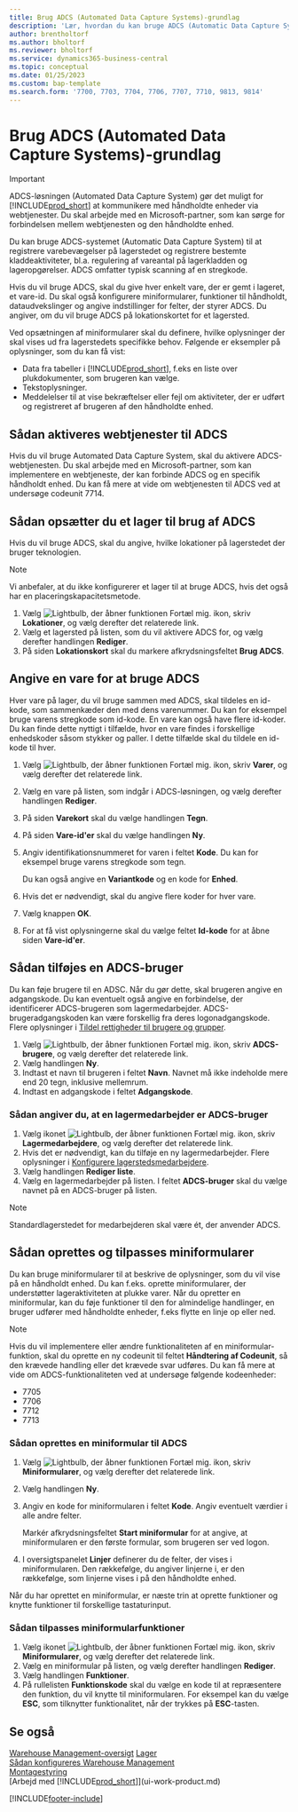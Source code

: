 ```yaml
---
title: Brug ADCS (Automated Data Capture Systems)-grundlag
description: 'Lær, hvordan du kan bruge ADCS (Automatic Data Capture System) til at registrere flytning af varer på lagerstedet.'
author: brentholtorf
ms.author: bholtorf
ms.reviewer: bholtorf
ms.service: dynamics365-business-central
ms.topic: conceptual
ms.date: 01/25/2023
ms.custom: bap-template
ms.search.form: '7700, 7703, 7704, 7706, 7707, 7710, 9813, 9814'
---
```

# <a name="use-automated-data-capture-systems-adcs-foundation"></a>Brug ADCS (Automated Data Capture Systems)-grundlag

> [!Important]
> ADCS-løsningen (Automated Data Capture System) gør det muligt for [!INCLUDE[prod_short](includes/prod_short.md)] at kommunikere med håndholdte enheder via webtjenester. Du skal arbejde med en Microsoft-partner, som kan sørge for forbindelsen mellem webtjenesten og den håndholdte enhed. 

Du kan bruge ADCS-systemet (Automatic Data Capture System) til at registrere varebevægelser på lagerstedet og registrere bestemte kladdeaktiviteter, bl.a. regulering af vareantal på lagerkladden og lageropgørelser. ADCS omfatter typisk scanning af en stregkode.

Hvis du vil bruge ADCS, skal du give hver enkelt vare, der er gemt i lageret, et vare-id. Du skal også konfigurere miniformularer, funktioner til håndholdt, dataudvekslinger og angive indstillinger for felter, der styrer ADCS. Du angiver, om du vil bruge ADCS på lokationskortet for et lagersted.

Ved opsætningen af miniformularer skal du definere, hvilke oplysninger der skal vises ud fra lagerstedets specifikke behov. Følgende er eksempler på oplysninger, som du kan få vist:  

- Data fra tabeller i [!INCLUDE[prod_short](includes/prod_short.md)], f.eks en liste over plukdokumenter, som brugeren kan vælge.  
- Tekstoplysninger.  
- Meddelelser til at vise bekræftelser eller fejl om aktiviteter, der er udført og registreret af brugeren af den håndholdte enhed.

## <a name="to-enable-web-services-for-adcs"></a>Sådan aktiveres webtjenester til ADCS

Hvis du vil bruge Automated Data Capture System, skal du aktivere ADCS-webtjenesten. Du skal arbejde med en Microsoft-partner, som kan implementere en webtjeneste, der kan forbinde ADCS og en specifik håndholdt enhed. Du kan få mere at vide om webtjenesten til ADCS ved at undersøge codeunit 7714. 
 
## <a name="to-set-up-a-warehouse-to-use-adcs"></a>Sådan opsætter du et lager til brug af ADCS

Hvis du vil bruge ADCS, skal du angive, hvilke lokationer på lagerstedet der bruger teknologien.  

> [!NOTE]  
> Vi anbefaler, at du ikke konfigurerer et lager til at bruge ADCS, hvis det også har en placeringskapacitetsmetode.

1. Vælg ![Lightbulb, der åbner funktionen Fortæl mig.](media/ui-search/search_small.png "Fortæl mig, hvad du vil foretage dig") ikon, skriv **Lokationer**, og vælg derefter det relaterede link.
2. Vælg et lagersted på listen, som du vil aktivere ADCS for, og vælg derefter handlingen **Rediger**.
3. På siden **Lokationskort** skal du markere afkrydsningsfeltet **Brug ADCS**.  

## <a name="to-specify-an-item-to-use-adcs"></a>Angive en vare for at bruge ADCS

Hver vare på lager, du vil bruge sammen med ADCS, skal tildeles en id-kode, som sammenkæder den med dens varenummer. Du kan for eksempel bruge varens stregkode som id-kode. En vare kan også have flere id-koder. Du kan finde dette nyttigt i tilfælde, hvor en vare findes i forskellige enhedskoder såsom stykker og paller. I dette tilfælde skal du tildele en id-kode til hver.

1. Vælg ![Lightbulb, der åbner funktionen Fortæl mig.](media/ui-search/search_small.png "Fortæl mig, hvad du vil foretage dig") ikon, skriv **Varer**, og vælg derefter det relaterede link.  
2. Vælg en vare på listen, som indgår i ADCS-løsningen, og vælg derefter handlingen **Rediger**.
3. På siden **Varekort** skal du vælge handlingen **Tegn**.
4. På siden **Vare-id'er** skal du vælge handlingen **Ny**.
5. Angiv identifikationsnummeret for varen i feltet **Kode**. Du kan for eksempel bruge varens stregkode som tegn.  

    Du kan også angive en **Variantkode** og en kode for **Enhed**.  

6. Hvis det er nødvendigt, skal du angive flere koder for hver vare.
7. Vælg knappen **OK**.  
8. For at få vist oplysningerne skal du vælge feltet **Id-kode** for at åbne siden **Vare-id'er**.

## <a name="to-add-an-adcs-user"></a>Sådan tilføjes en ADCS-bruger

Du kan føje brugere til en ADSC. Når du gør dette, skal brugeren angive en adgangskode. Du kan eventuelt også angive en forbindelse, der identificerer ADCS-brugeren som lagermedarbejder. ADCS-brugeradgangskoden kan være forskellig fra deres logonadgangskode. Flere oplysninger i [Tildel rettigheder til brugere og grupper](ui-define-granular-permissions.md).

1. Vælg ![Lightbulb, der åbner funktionen Fortæl mig.](media/ui-search/search_small.png "Fortæl mig, hvad du vil foretage dig") ikon, skriv **ADCS-brugere**, og vælg derefter det relaterede link.  
2. Vælg handlingen **Ny**.  
3. Indtast et navn til brugeren i feltet **Navn**. Navnet må ikke indeholde mere end 20 tegn, inklusive mellemrum.  
4. Indtast en adgangskode i feltet **Adgangskode**.  

### <a name="to-specify-that-a-warehouse-employee-is-an-adcs-user"></a>Sådan angiver du, at en lagermedarbejder er ADCS-bruger

1. Vælg ikonet ![Lightbulb, der åbner funktionen Fortæl mig.](media/ui-search/search_small.png "Fortæl mig, hvad du vil foretage dig") ikon, skriv **Lagermedarbejdere**, og vælg derefter det relaterede link.  
2. Hvis det er nødvendigt, kan du tilføje en ny lagermedarbejder. Flere oplysninger i [Konfigurere lagerstedsmedarbejdere](warehouse-how-to-set-up-warehouse-employees.md).  
3. Vælg handlingen **Rediger liste**.  
4. Vælg en lagermedarbejder på listen. I feltet **ADCS-bruger** skal du vælge navnet på en ADCS-bruger på listen.  

> [!NOTE]  
> Standardlagerstedet for medarbejderen skal være ét, der anvender ADCS.

## <a name="to-create-and-customize-miniforms"></a>Sådan oprettes og tilpasses miniformularer

Du kan bruge miniformularer til at beskrive de oplysninger, som du vil vise på en håndholdt enhed. Du kan f.eks. oprette miniformularer, der understøtter lageraktiviteten at plukke varer. Når du opretter en miniformular, kan du føje funktioner til den for almindelige handlinger, en bruger udfører med håndholdte enheder, f.eks flytte en linje op eller ned.  

> [!NOTE]
> Hvis du vil implementere eller ændre funktionaliteten af en miniformular-funktion, skal du oprette en ny codeunit til feltet **Håndtering af Codeunit**, så den krævede handling eller det krævede svar udføres. Du kan få mere at vide om ADCS-funktionaliteten ved at undersøge følgende kodeenheder:
>
> * 7705
> * 7706
> * 7712
> * 7713  

### <a name="to-create-a-miniform-for-adcs"></a>Sådan oprettes en miniformular til ADCS

1. Vælg ![Lightbulb, der åbner funktionen Fortæl mig.](media/ui-search/search_small.png "Fortæl mig, hvad du vil foretage dig") ikon, skriv **Miniformularer**, og vælg derefter det relaterede link.  
2. Vælg handlingen **Ny**.  
3. Angiv en kode for miniformularen i feltet **Kode**. Angiv eventuelt værdier i alle andre felter.  

    Markér afkrydsningsfeltet **Start miniformular** for at angive, at miniformularen er den første formular, som brugeren ser ved logon.  

4. I oversigtspanelet **Linjer** definerer du de felter, der vises i miniformularen. Den rækkefølge, du angiver linjerne i, er den rækkefølge, som linjerne vises i på den håndholdte enhed.  

Når du har oprettet en miniformular, er næste trin at oprette funktioner og knytte funktioner til forskellige tastaturinput.  

### <a name="to-customize-miniform-functions"></a>Sådan tilpasses miniformularfunktioner

1. Vælg ikonet ![Lightbulb, der åbner funktionen Fortæl mig.](media/ui-search/search_small.png "Fortæl mig, hvad du vil foretage dig") ikon, skriv **Miniformularer**, og vælg derefter det relaterede link.  
2. Vælg en miniformular på listen, og vælg derefter handlingen **Rediger**.  
3. Vælg handlingen **Funktioner**.  
4. På rullelisten **Funktionskode** skal du vælge en kode til at repræsentere den funktion, du vil knytte til miniformularen. For eksempel kan du vælge **ESC**, som tilknytter funktionalitet, når der trykkes på **ESC**-tasten.  

## <a name="see-also"></a>Se også

[Warehouse Management-oversigt](design-details-warehouse-management.md)
[Lager](inventory-manage-inventory.md)  
[Sådan konfigureres Warehouse Management](warehouse-setup-warehouse.md)  
[Montagestyring](assembly-assemble-items.md)  
[Arbejd med [!INCLUDE[prod_short](includes/prod_short.md)]](ui-work-product.md)

[!INCLUDE[footer-include](includes/footer-banner.md)]
